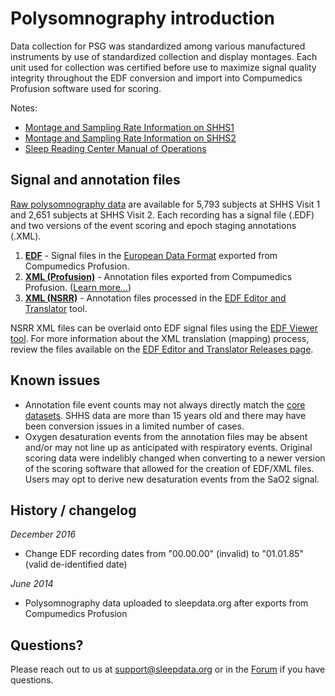 # Polysomnography introduction

Data collection for PSG was standardized among various manufactured instruments by use of standardized collection and display montages. Each unit used for collection was certified before use to maximize signal quality integrity throughout the EDF conversion and import into Compumedics Profusion software used for scoring.

Notes:

- [Montage and Sampling Rate Information on SHHS1](:pages_path:/10-montage-and-sampling-rate-information-shhs1.md)
- [Montage and Sampling Rate Information on SHHS2](:pages_path:/11-montage-and-sampling-rate-information-shhs2.md)
- [Sleep Reading Center Manual of Operations](:pages_path:/mop/6-00-mop-toc.md)

## Signal and annotation files

[Raw polysomnography data](:files_path:/polysomnography) are available for 5,793 subjects at SHHS Visit 1 and 2,651 subjects at SHHS Visit 2. Each recording has a signal file (.EDF) and two versions of the event scoring and epoch staging annotations (.XML).

1. **[EDF](:files_path:/polysomnography/edfs)** - Signal files in the [European Data Format](http://www.edfplus.info/) exported from Compumedics Profusion.
2. **[XML (Profusion)](:files_path:/polysomnography/annotations-events-profusion)** - Annotation files exported from Compumedics Profusion. ([Learn more...](https://github.com/nsrr/edf-editor-translator/wiki/Compumedics-Annotation-Format))
3. **[XML (NSRR)](:files_path:/polysomnography/annotations-events-nsrr)** - Annotation files processed in the [EDF Editor and Translator](https://github.com/nsrr/edf-editor-translator) tool.

NSRR XML files can be overlaid onto EDF signal files using the [EDF Viewer tool](https://github.com/nsrr/edf-viewer). For more information about the XML translation (mapping) process, review the files available on the [EDF Editor and Translator Releases page](https://github.com/nsrr/edf-editor-translator/releases).

## Known issues

- Annotation file event counts may not always directly match the [core datasets](:files_path:/datasets). SHHS data are more than 15 years old and there may have been conversion issues in a limited number of cases.
- Oxygen desaturation events from the annotation files may be absent and/or may not line up as anticipated with respiratory events. Original scoring data were indelibly changed when converting to a newer version of the scoring software that allowed for the creation of EDF/XML files. Users may opt to derive new desaturation events from the SaO2 signal.

## History / changelog

*December 2016*
- Change EDF recording dates from "00.00.00" (invalid) to "01.01.85" (valid de-identified date)

*June 2014*
- Polysomnography data uploaded to sleepdata.org after exports from Compumedics Profusion

## Questions?

Please reach out to us at support@sleepdata.org or in the [Forum](https://sleepdata.org/forum) if you have questions.
